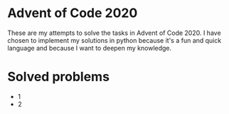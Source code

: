 # Advent of Code 2020
These are my attempts to solve the tasks in Advent of Code 2020.
I have chosen to implement my solutions in python because it's a fun and quick language and because I want to deepen my knowledge. 

# Solved problems
 * 1
 * 2